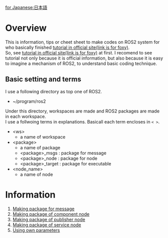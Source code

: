 [for Japanese:日本語](README_JP.md)

# Overview
This is information, tips or cheet sheet to make codes on ROS2 system for who basically finished [tutorial in official site(link is for foxy)](https://docs.ros.org/en/foxy/Tutorials.html).<br>
So, see [tutorial in official site(link is for foxy)](https://docs.ros.org/en/foxy/Tutorials.html) at first.
I recomend to see tutorial not only because it is official information, but also because it is easy to imagine a mechanism of ROS2, to understand basic coding technique.

## Basic setting and terms

I use a following directory as top one of ROS2.

* ~/program/ros2

Under this directory, workspaces are made and ROS2 packages are made in each workspace.<br>
I use a follwoing terms in explanations.
Basicall each term encloses in `< >`.

* \<ws\>
  * a name of workspace
* \<package\>
  * a name of package
  * \<package\>_msgs : package for message
  * \<package\>_node : package for node
  * \<package\>_target : package for executable
* \<node_name\>
  * a name of node

# Information

1. [Making package for message](docs/rclcpp/making_package_for_message.md)
1. [Making package of component node](docs/rclcpp/making_package_of_component_node.md)
1. [Making package of publisher node](docs/rclcpp/making_package_of_publisher_node.md)
1. [Making package of service node](docs/rclcpp/making_package_of_service_node.md)
1. [Using own parameters](docs/rclcpp/using_own_parameters.md)
